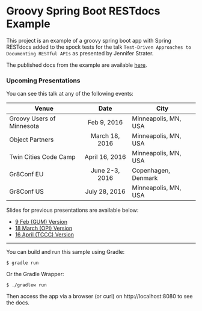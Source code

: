 # Groovy Spring Boot RESTdocs Example

This project is an example of a groovy spring boot app with Spring RESTdocs added to the spock tests for the talk `Test-Driven Approaches to Documenting RESTful APIs` as presented by Jennifer Strater.

The published docs from the example are available [here](http://jlstrater.github.io/groovy-spring-boot-restdocs-example/).

### Upcoming Presentations

You can see this talk at any of the following events:

| Venue         | Date          | City  |
| ------------- |:-------------:|-----|
|Groovy Users of Minnesota | Feb 9, 2016 | Minneapolis, MN, USA
| Object Partners | March 18, 2016 | Minneapolis, MN, USA
| Twin Cities Code Camp | April 16, 2016 | Minneapolis, MN, USA
| Gr8Conf EU | June 2-3, 2016 | Copenhagen, Denmark
| Gr8Conf US | July 28, 2016 | Minneapolis, MN, USA

Slides for previous presentations are available below:

* [9 Feb (GUM) Version](https://speakerdeck.com/jlstrater/test-driven-approaches-to-documenting-restful-apis)
* [18 March (OPI) Version](https://speakerdeck.com/jlstrater/a-test-driven-approach-to-documenting-restful-apis-with-spring-rest-docs)
* [16 April (TCCC) Version](https://speakerdeck.com/jlstrater/test-driven-approaches-to-documenting-restful-apis-1)

-----

You can build and run this sample using Gradle:

```
$ gradle run
```

Or the Gradle Wrapper:

```
$ ./gradlew run
```

Then access the app via a browser (or curl) on http://localhost:8080 to see the docs.

